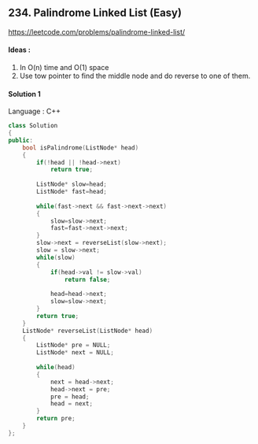 ## **234. Palindrome Linked List (Easy)** 

https://leetcode.com/problems/palindrome-linked-list/



#### Ideas : 

1.  In O(n) time and O(1) space
2.  Use tow pointer to find the middle node and do reverse to one of them.



#### Solution 1

Language : C++

```C++
class Solution 
{
public:
    bool isPalindrome(ListNode* head) 
    {
        if(!head || !head->next)
            return true;
        
        ListNode* slow=head;
        ListNode* fast=head;
        
        while(fast->next && fast->next->next)
        {
            slow=slow->next;
            fast=fast->next->next;
        }
        slow->next = reverseList(slow->next);
        slow = slow->next;
        while(slow)
        {
            if(head->val != slow->val)
                return false;
            
            head=head->next;
            slow=slow->next;
        }
        return true;
    }
    ListNode* reverseList(ListNode* head) 
    {
        ListNode* pre = NULL;
        ListNode* next = NULL;
        
        while(head)
        {
            next = head->next;
            head->next = pre;
            pre = head;
            head = next;
        }
        return pre;
    }
};
```
